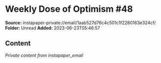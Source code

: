 # Weekly Dose of Optimism #48

**Source:** instapaper-private://email/1aab527d76c4c501c1f2280163e324cf/
**Folder:** Unread
**Added:** 2023-06-23T05:46:57




## Content
*Private content from instapaper_email*
